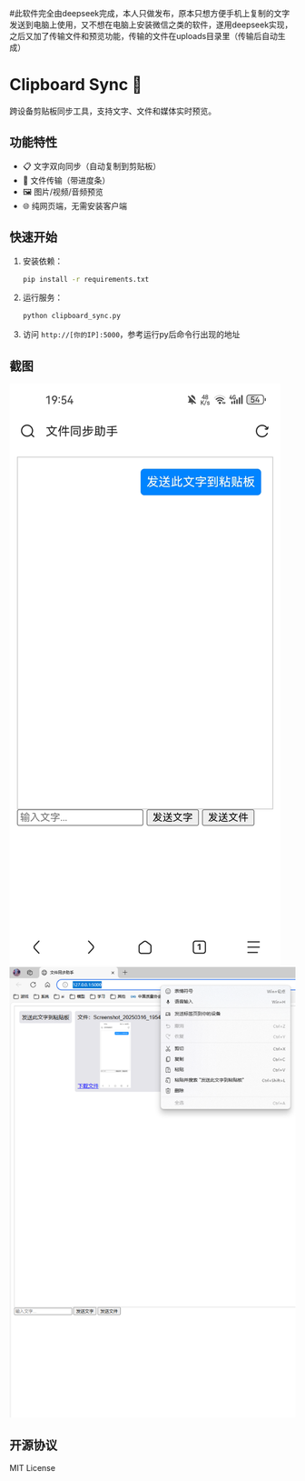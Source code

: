 #此软件完全由deepseek完成，本人只做发布，原本只想方便手机上复制的文字发送到电脑上使用，又不想在电脑上安装微信之类的软件，遂用deepseek实现，之后又加了传输文件和预览功能，传输的文件在uploads目录里（传输后自动生成）

# Clipboard Sync 🚀

跨设备剪贴板同步工具，支持文字、文件和媒体实时预览。

## 功能特性
- 📋 文字双向同步（自动复制到剪贴板）
- 📁 文件传输（带进度条）
- 🖼️ 图片/视频/音频预览
- 🌐 纯网页端，无需安装客户端

## 快速开始
1. 安装依赖：
   ```bash
   pip install -r requirements.txt
   ```
2. 运行服务：
   ```bash
   python clipboard_sync.py
   ```
3. 访问 `http://[你的IP]:5000`，参考运行py后命令行出现的地址

## 截图
![手机端界面](Screenshot.jpg)
![PC端界面](屏幕截图.png)

## 开源协议
MIT License

